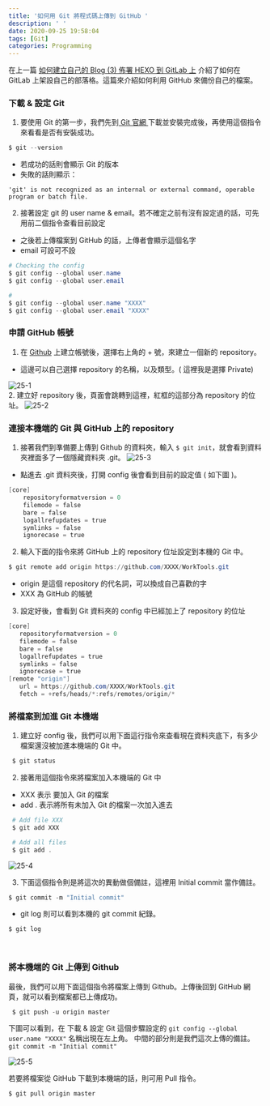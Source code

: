 ```yaml
---
title: '如何用 Git 將程式碼上傳到 GitHub '
description: ' '
date: 2020-09-25 19:58:04
tags: [Git]
categories: Programming
---
```


在上一篇 [如何建立自己的 Blog (3) 佈署 HEXO 到 GitLab 上](https://ycjhuo.gitlab.io/2020/09/21/How-To-Deploy-Blog-To-Gitlab/) 介紹了如何在 GitLab 上架設自己的部落格。這篇來介紹如何利用 GitHub 來備份自己的檔案。

### 下載 & 設定 Git
1. 要使用 Git 的第一步，我們先到[ Git 官網 ](https://git-scm.com/downloads)下載並安裝完成後，再使用這個指令來看看是否有安裝成功。
```powershell
$ git --version
```
 - 若成功的話則會顯示 Git 的版本
 - 失敗的話則顯示：

```
'git' is not recognized as an internal or external command, operable program or batch file.
```

2. 接著設定 git 的 user name &  email。若不確定之前有沒有設定過的話，可先用前二個指令查看目前設定
 - 之後若上傳檔案到 GitHub 的話，上傳者會顯示這個名字
 - email 可設可不設

```powershell
# Checking the config
$ git config --global user.name
$ git config --global user.email

#
$ git config --global user.name "XXXX"
$ git config --global user.email "XXXX"
```

### 申請 GitHub 帳號

1. 在 [Github](https://github.com/) 上建立帳號後，選擇右上角的 + 號，來建立一個新的 repository。
 - 這邊可以自己選擇 repository 的名稱，以及類型。( 這裡我是選擇 Private)

![25-1](../images/25-1.png) <br />
2. 建立好 repository 後，頁面會跳轉到這裡，紅框的這部分為 repository 的位址。
![25-2](../images/25-2.png) <br />

### 連接本機端的 Git 與 GitHub 上的 repository 

1. 接著我們到準備要上傳到 Github 的資料夾，輸入 ``` $ git init ```，就會看到資料夾裡面多了一個隱藏資料夾 .git。
![25-3](../images/25-3.png)
 - 點進去 .git 資料夾後，打開 config 後會看到目前的設定值 ( 如下圖 )。
```powershell
[core]
	repositoryformatversion = 0
	filemode = false
	bare = false
	logallrefupdates = true
	symlinks = false
	ignorecase = true
```

2. 輸入下面的指令來將 GitHub 上的 repository 位址設定到本機的 Git 中。
```powershell
$ git remote add origin https://github.com/XXXX/WorkTools.git
```
 - origin 是這個 repository 的代名詞，可以換成自己喜歡的字
 - XXX 為 GitHub 的帳號

3. 設定好後，會看到 Git 資料夾的 config 中已經加上了 repository 的位址
 ```powershell
[core]
	repositoryformatversion = 0
	filemode = false
	bare = false
	logallrefupdates = true
	symlinks = false
	ignorecase = true
[remote "origin"]
	url = https://github.com/XXXX/WorkTools.git
	fetch = +refs/heads/*:refs/remotes/origin/*
 ```

### 將檔案到加進 Git 本機端
1. 建立好 config 後，我們可以用下面這行指令來查看現在資料夾底下，有多少檔案還沒被加進本機端的 Git 中。
```powershell
 $ git status
 ```
2. 接著用這個指令來將檔案加入本機端的 Git 中
 - XXX 表示 要加入 Git 的檔案
 - add . 表示將所有未加入 Git 的檔案一次加入進去
```powershell
 # Add file XXX
 $ git add XXX

 # Add all files
 $ git add .
 ```
![25-4](../images/25-4.png)

3. 下面這個指令則是將這次的異動做個備註，這裡用 Initial commit 當作備註。
```powershell
$ git commit -m "Initial commit"
```
- git log 則可以看到本機的 git commit 紀錄。
 ```powershell
 $ git log
 ```
<br />

### 將本機端的 Git 上傳到 Github
最後，我們可以用下面這個指令將檔案上傳到 Github。上傳後回到 GitHub 網頁，就可以看到檔案都已上傳成功。
```powershell
 $ git push -u origin master
 ```

下圖可以看到，在 下載 & 設定 Git 這個步驟設定的 ```git config --global user.name "XXXX"``` 名稱出現在左上角。
中間的部分則是我們這次上傳的備註。 ```git commit -m "Initial commit"```

 ![25-5](../images/25-5.png)

若要將檔案從 GitHub 下載到本機端的話，則可用 Pull 指令。
```powershell
$ git pull origin master 
```